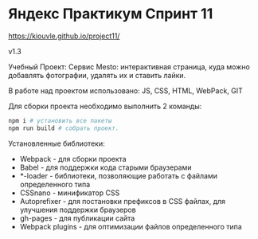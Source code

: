 # Яндекс Практикум Спринт 11 

https://kiouvle.github.io/project11/

v1.3

Учебный Проект: Cервис Mesto: интерактивная страница, куда можно добавлять фотографии, удалять их и ставить лайки.

В работе над проектом использовано: JS, CSS, HTML, WebPack, GIT

Для сборки проекта необходимо выполнить 2 команды:

```bash
npm i # установить все пакеты
npm run build # собрать проект.
```

Установленные библиотеки:
- Webpack - для сборки проекта
- Babel - для поддержки кода старыми браузерами
- *-loader - библиотеки, позволяющие работать с файлами определенного типа
- CSSnano - минификатор CSS
- Autoprefixer - для постановки префиксов в CSS файлах, для улучшения поддержки браузеров
- gh-pages - для публикации сайта
- Webpack plugins - для оптимизации файлов определенного типа

